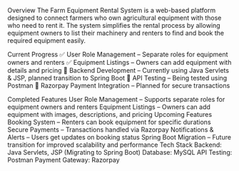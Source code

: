 Overview
The Farm Equipment Rental System is a web-based platform designed to connect farmers who own agricultural equipment with those who need to rent it. The system simplifies the rental process by allowing equipment owners to list their machinery and renters to find and book the required equipment easily.

Current Progress
✅ User Role Management – Separate roles for equipment owners and renters
✅ Equipment Listings – Owners can add equipment with details and pricing
🔄 Backend Development – Currently using Java Servlets & JSP, planned transition to Spring Boot
🔄 API Testing – Being tested using Postman
🔄 Razorpay Payment Integration – Planned for secure transactions

Completed Features
User Role Management – Supports separate roles for equipment owners and renters
Equipment Listings – Owners can add equipment with images, descriptions, and pricing
Upcoming Features
Booking System – Renters can book equipment for specific durations
Secure Payments – Transactions handled via Razorpay
Notifications & Alerts – Users get updates on booking status
Spring Boot Migration – Future transition for improved scalability and performance
Tech Stack
Backend: Java Servlets, JSP (Migrating to Spring Boot)
Database: MySQL
API Testing: Postman
Payment Gateway: Razorpay
